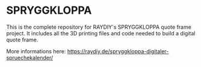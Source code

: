 # SPRYGGKLOPPA

This is the complete repository for RAYDIY's SPRYGGKLOPPA quote frame project. 
It includes all the 3D printing files and code needed to build a digital quote frame.

More informations here: https://raydiy.de/spryggkloppa-digitaler-spruechekalender/
